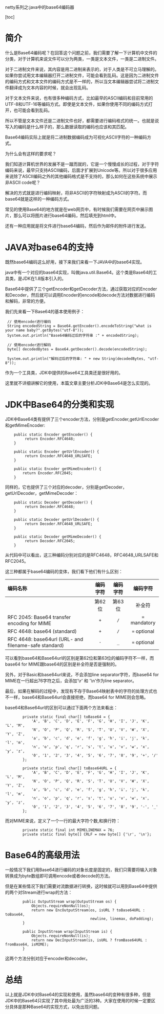 netty系列之:java中的base64编码器

[toc]

# 简介

什么是Base64编码呢？在回答这个问题之前，我们需要了解一下计算机中文件的分类，对于计算机来说文件可以分为两类，一类是文本文件，一类是二进制文件。

对于二进制文件来说，其内容是用二进制来表示的，对于人类是不可立马理解的。如果你尝试用文本编辑器打开二进制文件，可能会看到乱码。这是因为二进制文件的编码方式和文本文件的编码方式是不一样的，所以当文本编辑器尝试将二进制文件翻译成为文本内容的时候，就会出现乱码。

对于文本文件来说，也有很多种编码方式，比如最早的ASCII编码和目前常用的UTF-8和UTF-16等编码方式。即使是文本文件，如果你使用不同的编码方式打开，也可能会看到乱码。

所以不管是文本文件还是二进制文件也好，都需要进行编码格式的统一。也就是说写入的编码是什么样子的，那么数据读取的编码也应该和其匹配。

Base64编码实际上就是将二进制数据编码成为可视化ASCII字符的一种编码方式。

为什么会有这样的要求呢？

我们知道计算机世界的发展不是一蹴而就的，它是一个慢慢成长的过程，对于字符编码来说，最早只支持ASCII编码，后面才扩展到Unicode等。所以对于很多应用来说除了ASCII编码之外的其他编码格式是不支持的，那么如何在这些系统中展示非ASCII code呢？

解决的方式就是进行编码映射，将非ASCII的字符映射成为ASCII的字符。而base64就是这样的一种编码方式。

常见的使用Base64的地方就是在web网页中，有时候我们需要在网页中展示图片，那么可以将图片进行base64编码，然后填充到html中。

还有一种应用就是将文件进行base64编码，然后作为邮件的附件进行发送。

# JAVA对base64的支持

既然base64编码这么好用，接下来我们来看一下JAVA中的base64实现。

java中有一个对应的base64实现，叫做java.util.Base64。这个类是Base64的工具类，是JDK在1.8版本引入的。

Base64中提供了三个getEncoder和getDecoder方法，通过获取对应的Encoder和Decoder，然后就可以调用Encoder的encode和decode方法对数据进行编码和解码，非常的方便。

我们先来看一下Base64的基本使用例子：

```
 // 使用encoder进行编码
 String encodedString = Base64.getEncoder().encodeToString("what is your name baby?".getBytes("utf-8"));
 System.out.println("Base64编码过后的字符串 :" + encodedString);

 // 使用encoder进行解码
 byte[] decodedBytes = Base64.getDecoder().decode(encodedString);

 System.out.println("解码过后的字符串: " + new String(decodedBytes, "utf-8"));
```

作为一个工具类，JDK中提供的Base64工具类还是很好用的。

这里就不详细讲解它的使用，本篇文章主要分析JDK中Base64是怎么实现的。

# JDK中Base64的分类和实现

JDK中Base64类有提供了三个encoder方法，分别是getEncoder,getUrlEncoder和getMimeEncoder:

```
    public static Encoder getEncoder() {
         return Encoder.RFC4648;
    }

    public static Encoder getUrlEncoder() {
         return Encoder.RFC4648_URLSAFE;
    }

    public static Encoder getMimeEncoder() {
        return Encoder.RFC2045;
    }
```

同样的，它也提供了三个对应的decoder，分别是getDecoder，getUrlDecoder，getMimeDecoder：

```
    public static Decoder getDecoder() {
         return Decoder.RFC4648;
    }

    public static Decoder getUrlDecoder() {
         return Decoder.RFC4648_URLSAFE;
    }

    public static Decoder getMimeDecoder() {
         return Decoder.RFC2045;
    }
```

从代码中可以看出，这三种编码分别对应的是RFC4648，RFC4648_URLSAFE和RFC2045。

这三种都属于base64编码的变体，我们看下他们有什么区别：

| 编码名称                                                | 编码字符 | 编码字符 |   编码字符    |
| :------------------------------------------------------ | :------: | :------: | :-----------: |
|                                                         |  第62位  |  第63位  |    补全符     |
| RFC 2045: Base64 transfer encoding for MIME             |   `+`    |   `/`    | `=` mandatory |
| RFC 4648: base64 (standard)                             |   `+`    |   `/`    | `=` optional  |
| RFC 4648: base64url (URL- and filename-safe standard)   |   `-`    |   `_`    | `=` optional  |

可以看到base64和Base64url的区别是第62位和第63位的编码字符不一样，而base64 for MIME跟base64的区别是补全符是否是强制的。

另外，对于Basic和base64url来说，不会添加line separator字符，而base64 for MIME在一行超出76字符之后，会添加'\r' 和 '\n'作为line separator。

最后，如果在解码的过程中，发现有不存于Base64映射表中的字符的处理方式也不一样，base64和Base64url会直接拒绝，而base64 for MIME则会忽略。

base64和Base64url的区别可以通过下面两个方法来看出：

```
        private static final char[] toBase64 = {
            'A', 'B', 'C', 'D', 'E', 'F', 'G', 'H', 'I', 'J', 'K', 'L', 'M',
            'N', 'O', 'P', 'Q', 'R', 'S', 'T', 'U', 'V', 'W', 'X', 'Y', 'Z',
            'a', 'b', 'c', 'd', 'e', 'f', 'g', 'h', 'i', 'j', 'k', 'l', 'm',
            'n', 'o', 'p', 'q', 'r', 's', 't', 'u', 'v', 'w', 'x', 'y', 'z',
            '0', '1', '2', '3', '4', '5', '6', '7', '8', '9', '+', '/'
        };
```

```
        private static final char[] toBase64URL = {
            'A', 'B', 'C', 'D', 'E', 'F', 'G', 'H', 'I', 'J', 'K', 'L', 'M',
            'N', 'O', 'P', 'Q', 'R', 'S', 'T', 'U', 'V', 'W', 'X', 'Y', 'Z',
            'a', 'b', 'c', 'd', 'e', 'f', 'g', 'h', 'i', 'j', 'k', 'l', 'm',
            'n', 'o', 'p', 'q', 'r', 's', 't', 'u', 'v', 'w', 'x', 'y', 'z',
            '0', '1', '2', '3', '4', '5', '6', '7', '8', '9', '-', '_'
        };
```

而对MIME来说，定义了一个一行的最大字符个数,和换行符：

```
        private static final int MIMELINEMAX = 76;
        private static final byte[] CRLF = new byte[] {'\r', '\n'};
```

# Base64的高级用法

一般情况下我们用Base64进行编码的对象长度是固定的，我们只需要将输入对象转换成为byte数组即可调用encode或者decode的方法。

但是在某些情况下我们需要对流数据进行转换，这时候就可以用到Base64中提供的两个对Stream进行wrap的方法：

```
        public OutputStream wrap(OutputStream os) {
            Objects.requireNonNull(os);
            return new EncOutputStream(os, isURL ? toBase64URL : toBase64,
                                       newline, linemax, doPadding);
        }
```

```
        public InputStream wrap(InputStream is) {
            Objects.requireNonNull(is);
            return new DecInputStream(is, isURL ? fromBase64URL : fromBase64, isMIME);
        }
```

这两个方法分别对应于encoder和decoder。

# 总结

以上就是JDK中对Base64的实现和使用，虽然base64的变种有很多种，但是JDK中的Base64只实现了其中用处最为广泛的3种。大家在使用的时候一定要区分具体是那种Base64的实现方式，以免出现问题。




